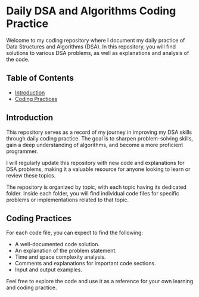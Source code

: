 # Daily DSA and Algorithms Coding Practice

Welcome to my coding repository where I document my daily practice of Data Structures and Algorithms (DSA). In this repository, you will find solutions to various DSA problems, as well as explanations and analysis of the code.

## Table of Contents

- [Introduction](#introduction)
- [Coding Practices](#coding-practices)


## Introduction

This repository serves as a record of my journey in improving my DSA skills through daily coding practice. The goal is to sharpen problem-solving skills, gain a deep understanding of algorithms, and become a more proficient programmer. 

I will regularly update this repository with new code and explanations for DSA problems, making it a valuable resource for anyone looking to learn or review these topics.

The repository is organized by topic, with each topic having its dedicated folder. Inside each folder, you will find individual code files for specific problems or implementations related to that topic.

## Coding Practices

For each code file, you can expect to find the following:

- A well-documented code solution.
- An explanation of the problem statement.
- Time and space complexity analysis.
- Comments and explanations for important code sections.
- Input and output examples.

Feel free to explore the code and use it as a reference for your own learning and coding practice.

